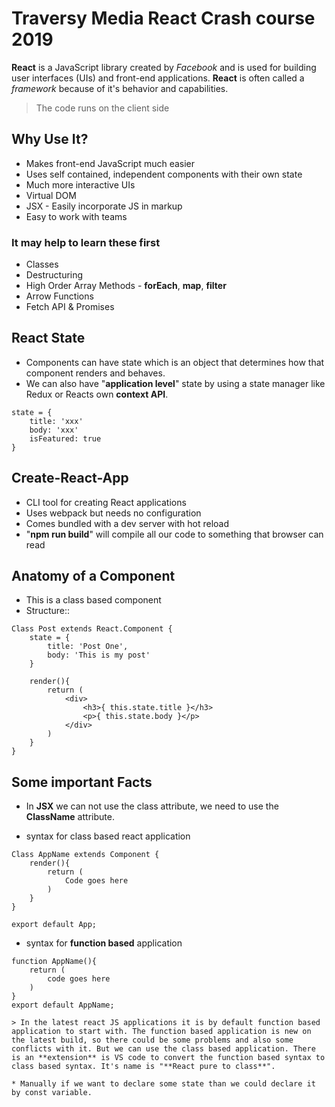 # Traversy Media React Crash course 2019
**React** is a JavaScript library created by *Facebook* and is used for building user interfaces (UIs) and front-end applications. **React** is often called a *framework* because of it's behavior and capabilities. 
> The code runs on the client side

## Why Use It? 
* Makes front-end JavaScript much easier 
* Uses self contained, independent components with their own state
* Much more interactive UIs
* Virtual DOM
* JSX - Easily incorporate JS in markup
* Easy to work with teams

### It may help to learn these first
* Classes 
* Destructuring
* High Order Array Methods - **forEach**, **map**, **filter**
* Arrow Functions
* Fetch API & Promises

## React State
* Components can have state which is an object that determines how that component renders and behaves.
* We can also have "**application level**" state by using a state manager like Redux or Reacts own **context API**.
```react
state = {
	title: 'xxx'
	body: 'xxx'
	isFeatured: true
}
```

## Create-React-App
* CLI tool for creating React applications
* Uses webpack but needs no configuration
* Comes bundled with a dev server with hot reload
* "**npm run build**" will compile all our code to something that browser can read

## Anatomy of a Component
* This is a class based component
* Structure::
```react 
Class Post extends React.Component {
	state = {
		title: 'Post One',
		body: 'This is my post'
	}
	
	render(){
		return (
			<div>
				<h3>{ this.state.title }</h3>
				<p>{ this.state.body }</p>
			</div>
		)
	}
}
```

## Some important Facts
* In **JSX** we can not use the class attribute, we need to use the **ClassName** attribute. 

* syntax for class based react application  
```react
Class AppName extends Component {
	render(){
		return (
			Code goes here
		)
	}	
}

export default App;
```

* syntax for **function based** application 

```react 
function AppName(){
	return (
		code goes here 
	)
}
export default AppName;

> In the latest react JS applications it is by default function based application to start with. The function based application is new on the latest build, so there could be some problems and also some conflicts with it. But we can use the class based application. There is an **extension** is VS code to convert the function based syntax to class based syntax. It's name is "**React pure to class**".

* Manually if we want to declare some state than we could declare it by const variable. 